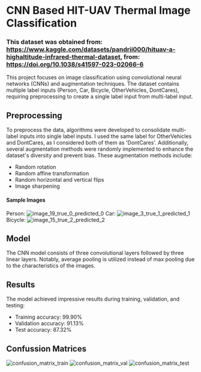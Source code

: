 # CNN Based HIT-UAV Thermal Image Classification

### This dataset was obtained from: https://www.kaggle.com/datasets/pandrii000/hituav-a-highaltitude-infrared-thermal-dataset, from: https://doi.org/10.1038/s41597-023-02066-6

This project focuses on image classification using convolutional neural networks (CNNs) and augmentation techniques. The dataset contains multiple label inputs (Person, Car, Bicycle, OtherVehicles, DontCares), requiring preprocessing to create a single label input from multi-label input.

## Preprocessing

To preprocess the data, algorithms were developed to consolidate multi-label inputs into single label inputs. I used the same label for OtherVehicles and DontCares, as I considered both of them as 'DontCares'. Additionally, several augmentation methods were randomly implemented to enhance the dataset's diversity and prevent bias. These augmentation methods include:

- Random rotation
- Random affine transformation
- Random horizontal and vertical flips
- Image sharpening

#### Sample Images

Person:
![image_19_true_0_predicted_0](https://github.com/efemcirpar/CNN-Based-HIT-UAV-Thermal-Image-Classification/assets/128602263/6525a297-952c-4a96-b673-ed17b4166878)
Car:
![image_3_true_1_predicted_1](https://github.com/efemcirpar/CNN-Based-HIT-UAV-Thermal-Image-Classification/assets/128602263/7ccd2c0c-f32a-4fa1-88d4-1ef54466063f)
Bicycle:
![image_15_true_2_predicted_2](https://github.com/efemcirpar/CNN-Based-HIT-UAV-Thermal-Image-Classification/assets/128602263/093b708d-6a56-4733-beac-c0aedd2a4973)


## Model

The CNN model consists of three convolutional layers followed by three linear layers. Notably, average pooling is utilized instead of max pooling due to the characteristics of the images.

## Results

The model achieved impressive results during training, validation, and testing:

- Training accuracy: 99.90%
- Validation accuracy: 91.13%
- Test accuracy: 87.32%

## Confussion Matrices

![confusion_matrix_train](https://github.com/efemcirpar/CNN-Based-HIT-UAV-Thermal-Image-Classification/assets/128602263/f70286ea-b46d-40cb-9403-d77fc3194d74)
![confusion_matrix_val](https://github.com/efemcirpar/CNN-Based-HIT-UAV-Thermal-Image-Classification/assets/128602263/64120d29-96d4-41ed-9193-d14ac2efb8a9)
![confusion_matrix_test](https://github.com/efemcirpar/CNN-Based-HIT-UAV-Thermal-Image-Classification/assets/128602263/7e5651b5-7e6b-41f2-8be6-3ecdb3121d28)


